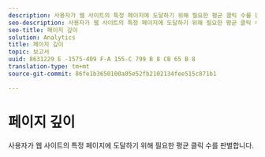 ```yaml
---
description: 사용자가 웹 사이트의 특정 페이지에 도달하기 위해 필요한 평균 클릭 수를 판별합니다.
seo-description: 사용자가 웹 사이트의 특정 페이지에 도달하기 위해 필요한 평균 클릭 수를 판별합니다.
seo-title: 페이지 깊이
solution: Analytics
title: 페이지 깊이
topic: 보고서
uuid: 8631229 E -1575-409 F-A 155-C 799 B 8 CB 65 B 8
translation-type: tm+mt
source-git-commit: 86fe1b3650100a05e52fb2102134fee515c871b1

---
```



# 페이지 깊이

사용자가 웹 사이트의 특정 페이지에 도달하기 위해 필요한 평균 클릭 수를 판별합니다.

